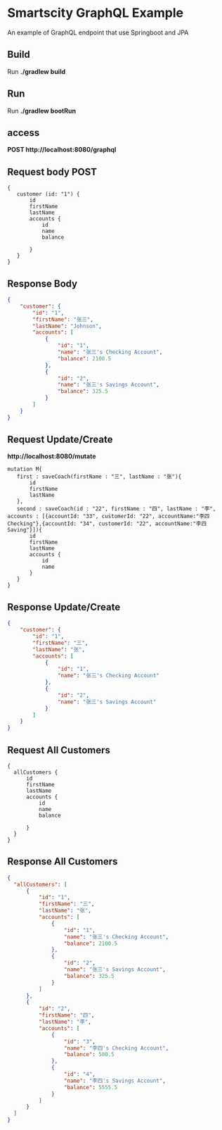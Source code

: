 # Smartscity GraphQL Example
An example of GraphQL endpoint that use Springboot and JPA

## Build 
Run **./gradlew build**

## Run
Run **./gradlew bootRun**


## access 
**POST http://localhost:8080/graphql**

## Request body POST
 ```
 {
 	customer (id: "1") {
 		id
 		firstName
 		lastName
 		accounts {
 			id
 			name
 			balance

 		}
 	}
 }
```

 ## Response Body 
 ```json
 {
     "customer": {
         "id": "1",
         "firstName": "张三",
         "lastName": "Johnson",
         "accounts": [
             {
                 "id": "1",
                 "name": "张三's Checking Account",
                 "balance": 2100.5
             },
             {
                 "id": "2",
                 "name": "张三's Savings Account",
                 "balance": 325.5
             }
         ]
     }
 }
 ```




## Request  Update/Create 
**http://localhost:8080/mutate** 
 ```
 mutation M{
    first : saveCoach(firstName : "三", lastName : "张"){
        id
        firstName
        lastName
    },
    second : saveCoach(id : "22", firstName : "四", lastName : "李", accounts : [{accountId: "33", customerId: "22", accountName:"李四 Checking"},{accountId: "34", customerId: "22", accountName:"李四 Saving"}]){
        id
        firstName
        lastName
        accounts {
            id
            name
        }
    }
 }

 ```
## Response  Update/Create 
 ```json
 {
     "customer": {
         "id": "1",
         "firstName": "三",
         "lastName": "张",
         "accounts": [
             {
                 "id": "1",
                 "name": "张三's Checking Account"
             },
             {
                 "id": "2",
                 "name": "张三's Savings Account"
             }
         ]
     }
 }
 ```

 ## Request  All Customers
  ```
  {
  	allCustomers {
  		id
  		firstName
  		lastName
  		accounts {
  			id
  			name
  			balance

  		}
  	}
  }
  ```

  ## Response All Customers
  ```json
{
    "allCustomers": [
        {
            "id": "1",
            "firstName": "三",
            "lastName": "张",
            "accounts": [
                {
                    "id": "1",
                    "name": "张三's Checking Account",
                    "balance": 2100.5
                },
                {
                    "id": "2",
                    "name": "张三's Savings Account",
                    "balance": 325.5
                }
            ]
        },
        {
            "id": "2",
            "firstName": "四",
            "lastName": "李",
            "accounts": [
                {
                    "id": "3",
                    "name": "李四's Checking Account",
                    "balance": 500.5
                },
                {
                    "id": "4",
                    "name": "李四's Savings Account",
                    "balance": 5555.5
                }
            ]
        }
    ]
}
```
